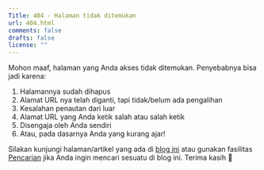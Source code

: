 ```yaml
---
Title: 404 - Halaman tidak ditemukan
url: 404.html
comments: false
drafts: false
license: ""
---
```


Mohon maaf, halaman yang Anda akses tidak ditemukan. Penyebabnya bisa jadi karena:

1. Halamannya sudah dihapus
2. Alamat URL nya telah diganti, tapi tidak/belum ada pengalihan
3. Kesalahan penautan dari luar
4. Alamat URL yang Anda ketik salah atau salah ketik
5. Disengaja oleh Anda sendiri
6. Atau, pada dasarnya Anda yang kurang ajar!

Silakan kunjungi halaman/artikel yang ada di [blog ini](/) atau gunakan fasilitas [Pencarian](/cari) jika Anda ingin mencari sesuatu di blog ini. Terima kasih 🙂
